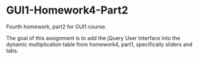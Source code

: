 # GUI1-Homework4-Part2

Fourth homework, part2 for GUI1 course.

The goal of this assignment is to add the jQuery User Interface into the dynamic multiplication table from homework4, part1, specifically sliders and tabs.
